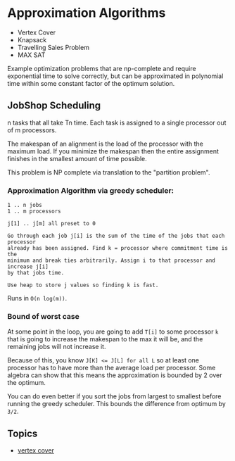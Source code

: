 # Approximation Algorithms

- Vertex Cover
- Knapsack
- Travelling Sales Problem
- MAX SAT

Example optimization problems that are np-complete and require exponential time to
solve correctly, but can be approximated in polynomial time within some constant
factor of the optimum solution.

## JobShop Scheduling

n tasks that all take Tn time. Each task is assigned to a single processor out
of m processors.

The makespan of an alignment is the load of the processor with the maximum load.
If you minimize the makespan then the entire assignment finishes in the smallest
amount of time possible.

This problem is NP complete via translation to the "partition problem".

### Approximation Algorithm via greedy scheduler:

```
1 .. n jobs
1 .. m processors

j[1] .. j[m] all preset to 0

Go through each job j[i] is the sum of the time of the jobs that each processor
already has been assigned. Find k = processor where commitment time is the
minimum and break ties arbitrarily. Assign i to that processor and increase j[i]
by that jobs time.

Use heap to store j values so finding k is fast.
```

Runs in `O(n log(m))`.

### Bound of worst case

At some point in the loop, you are going to add `T[i]` to some processor `k` that is
going to increase the makespan to the max it will be, and the remaining jobs
will not increase it.

Because of this, you know `J[K] <= J[L] for all L` so at least one processor has
to have more than the average load per processor. Some algebra can show that
this means the approximation is bounded by 2 over the optimum.

You can do even better if you sort the jobs from largest to smallest before
running the greedy scheduler. This bounds the difference from optimum by `3/2`.

## Topics

- [vertex cover](./vertex-cover.md)

